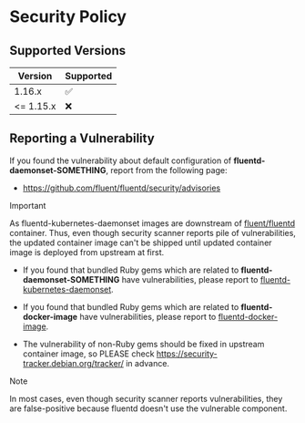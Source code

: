 # Security Policy

## Supported Versions

| Version   | Supported          |
|-----------|--------------------|
| 1.16.x    | :white_check_mark: |
| <= 1.15.x | :x:                |

## Reporting a Vulnerability

If you found the vulnerability about default configuration of **fluentd-daemonset-SOMETHING**, report from the following page:

* https://github.com/fluent/fluentd/security/advisories

> [!IMPORTANT]
> As fluentd-kubernetes-daemonset images are downstream of [fluent/fluentd](https://hub.docker.com/r/fluent/fluentd) container.
> Thus, even though security scanner reports pile of vulnerabilities, the updated container image can't be shipped
> until updated container image is deployed from upstream at first.

* If you found that bundled Ruby gems which are related to **fluentd-daemonset-SOMETHING** have vulnerabilities, please report to [fluentd-kubernetes-daemonset](https://github.com/fluent/fluentd-kubernetes-daemonset/issues/new).

* If you found that bundled Ruby gems which are related to **fluentd-docker-image** have vulnerabilities, please report to [fluentd-docker-image](https://github.com/fluent/fluentd-docker-image/issues/new).

* The vulnerability of non-Ruby gems should be fixed in upstream container image, so PLEASE check https://security-tracker.debian.org/tracker/ in advance.

> [!NOTE]
> In most cases, even though security scanner reports vulnerabilities, they are false-positive because fluentd doesn't use the vulnerable component.
